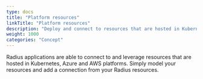 ```yaml
---
type: docs
title: "Platform resources"
linkTitle: "Platform resources"
description: "Deploy and connect to resources that are hosted in Kubernetes, Azure and AWS"
weight: 1000
categories: "Concept"
---
```

Radius applications are able to connect to and leverage resources that are hosted in Kubernetes, Azure and AWS platforms. Simply model your resources and add a connection from your Radius resources.
